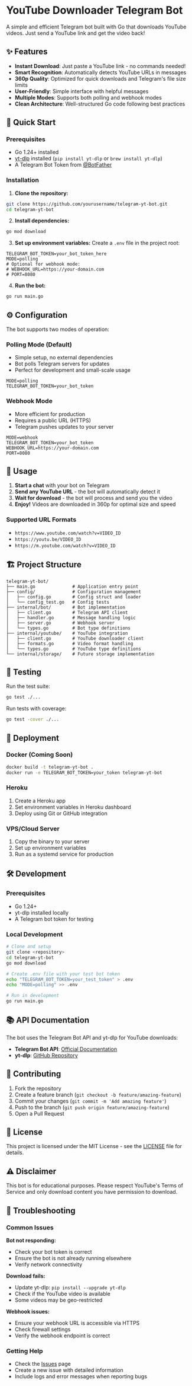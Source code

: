 # YouTube Downloader Telegram Bot

A simple and efficient Telegram bot built with Go that downloads YouTube videos. Just send a YouTube link and get the video back!

## ✨ Features

- **Instant Download**: Just paste a YouTube link - no commands needed!
- **Smart Recognition**: Automatically detects YouTube URLs in messages
- **360p Quality**: Optimized for quick downloads and Telegram's file size limits
- **User-Friendly**: Simple interface with helpful messages
- **Multiple Modes**: Supports both polling and webhook modes
- **Clean Architecture**: Well-structured Go code following best practices

## 🚀 Quick Start

### Prerequisites

- Go 1.24+ installed
- [yt-dlp](https://github.com/yt-dlp/yt-dlp) installed (`pip install yt-dlp` or `brew install yt-dlp`)
- A Telegram Bot Token from [@BotFather](https://t.me/botfather)

### Installation

1. **Clone the repository:**
```bash
git clone https://github.com/yourusername/telegram-yt-bot.git
cd telegram-yt-bot
```

2. **Install dependencies:**
```bash
go mod download
```

3. **Set up environment variables:**
Create a `.env` file in the project root:
```env
TELEGRAM_BOT_TOKEN=your_bot_token_here
MODE=polling
# Optional for webhook mode:
# WEBHOOK_URL=https://your-domain.com
# PORT=8080
```

4. **Run the bot:**
```bash
go run main.go
```

## ⚙️ Configuration

The bot supports two modes of operation:

### Polling Mode (Default)
- Simple setup, no external dependencies
- Bot polls Telegram servers for updates
- Perfect for development and small-scale usage

```env
MODE=polling
TELEGRAM_BOT_TOKEN=your_bot_token
```

### Webhook Mode
- More efficient for production
- Requires a public URL (HTTPS)
- Telegram pushes updates to your server

```env
MODE=webhook
TELEGRAM_BOT_TOKEN=your_bot_token
WEBHOOK_URL=https://your-domain.com
PORT=8080
```

## 📱 Usage

1. **Start a chat** with your bot on Telegram
2. **Send any YouTube URL** - the bot will automatically detect it
3. **Wait for download** - the bot will process and send you the video
4. **Enjoy!** Videos are downloaded in 360p for optimal size and speed

### Supported URL Formats
- `https://www.youtube.com/watch?v=VIDEO_ID`
- `https://youtu.be/VIDEO_ID`
- `https://m.youtube.com/watch?v=VIDEO_ID`

## 🏗️ Project Structure

```
telegram-yt-bot/
├── main.go              # Application entry point
├── config/              # Configuration management
│   ├── config.go        # Config struct and loader
│   └── config_test.go   # Config tests
├── internal/bot/        # Bot implementation
│   ├── client.go        # Telegram API client
│   ├── handler.go       # Message handling logic
│   ├── server.go        # Webhook server
│   └── types.go         # Bot type definitions
├── internal/youtube/    # YouTube integration
│   ├── client.go        # YouTube downloader client
│   ├── formats.go       # Video format handling
│   └── types.go         # YouTube type definitions
└── internal/storage/    # Future storage implementation
```

## 🧪 Testing

Run the test suite:
```bash
go test ./...
```

Run tests with coverage:
```bash
go test -cover ./...
```

## 🚀 Deployment

### Docker (Coming Soon)
```bash
docker build -t telegram-yt-bot .
docker run -e TELEGRAM_BOT_TOKEN=your_token telegram-yt-bot
```

### Heroku
1. Create a Heroku app
2. Set environment variables in Heroku dashboard
3. Deploy using Git or GitHub integration

### VPS/Cloud Server
1. Copy the binary to your server
2. Set up environment variables
3. Run as a systemd service for production

## 🛠️ Development

### Prerequisites
- Go 1.24+
- yt-dlp installed locally
- A Telegram bot token for testing

### Local Development
```bash
# Clone and setup
git clone <repository>
cd telegram-yt-bot
go mod download

# Create .env file with your test bot token
echo "TELEGRAM_BOT_TOKEN=your_test_token" > .env
echo "MODE=polling" >> .env

# Run in development
go run main.go
```

## 📚 API Documentation

The bot uses the Telegram Bot API and yt-dlp for YouTube downloads:

- **Telegram Bot API**: [Official Documentation](https://core.telegram.org/bots/api)
- **yt-dlp**: [GitHub Repository](https://github.com/yt-dlp/yt-dlp)

## 🤝 Contributing

1. Fork the repository
2. Create a feature branch (`git checkout -b feature/amazing-feature`)
3. Commit your changes (`git commit -m 'Add amazing feature'`)
4. Push to the branch (`git push origin feature/amazing-feature`)
5. Open a Pull Request

## 📄 License

This project is licensed under the MIT License - see the [LICENSE](LICENSE) file for details.

## ⚠️ Disclaimer

This bot is for educational purposes. Please respect YouTube's Terms of Service and only download content you have permission to download.

## 🐛 Troubleshooting

### Common Issues

**Bot not responding:**
- Check your bot token is correct
- Ensure the bot is not already running elsewhere
- Verify network connectivity

**Download fails:**
- Update yt-dlp: `pip install --upgrade yt-dlp`
- Check if the YouTube video is available
- Some videos may be geo-restricted

**Webhook issues:**
- Ensure your webhook URL is accessible via HTTPS
- Check firewall settings
- Verify the webhook endpoint is correct

### Getting Help

- Check the [Issues](https://github.com/yourusername/telegram-yt-bot/issues) page
- Create a new issue with detailed information
- Include logs and error messages when reporting bugs

